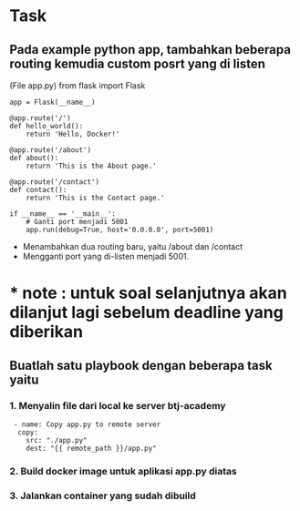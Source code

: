 # Task

## Pada example python app, tambahkan beberapa routing kemudia custom posrt yang di listen
  (File app.py)
    from flask import Flask

    app = Flask(__name__)
    
    @app.route('/')
    def hello_world():
        return 'Hello, Docker!'
    
    @app.route('/about')
    def about():
        return 'This is the About page.'
    
    @app.route('/contact')
    def contact():
        return 'This is the Contact page.'
    
    if __name__ == '__main__':
        # Ganti port menjadi 5001
        app.run(debug=True, host='0.0.0.0', port=5001)


- Menambahkan dua routing baru, yaitu /about dan /contact
- Mengganti port yang di-listen menjadi 5001.
  
# * note : untuk soal selanjutnya akan dilanjut lagi sebelum deadline yang diberikan
  
## Buatlah satu playbook dengan beberapa task yaitu
### 1. Menyalin file dari local ke server btj-academy
     - name: Copy app.py to remote server
      copy:
        src: "./app.py"
        dest: "{{ remote_path }}/app.py"

### 2. Build docker image untuk aplikasi app.py diatas

### 3. Jalankan container yang sudah dibuild


